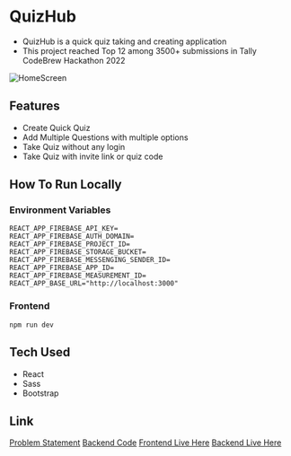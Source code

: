 # QuizHub

- QuizHub is a quick quiz taking and creating application
- This project reached Top 12 among 3500+ submissions in Tally CodeBrew Hackathon 2022

![HomeScreen](https://github.com/wraith-0/quizhub/blob/master/screenshots/homescreen.png)

## Features

- Create Quick Quiz
- Add Multiple Questions with multiple options
- Take Quiz without any login
- Take Quiz with invite link or quiz code

## How To Run Locally

### Environment Variables

```
REACT_APP_FIREBASE_API_KEY=
REACT_APP_FIREBASE_AUTH_DOMAIN=
REACT_APP_FIREBASE_PROJECT_ID=
REACT_APP_FIREBASE_STORAGE_BUCKET=
REACT_APP_FIREBASE_MESSENGING_SENDER_ID=
REACT_APP_FIREBASE_APP_ID=
REACT_APP_FIREBASE_MEASUREMENT_ID=
REACT_APP_BASE_URL="http://localhost:3000"
```

### Frontend

```shell
npm run dev
```

## Tech Used

- React
- Sass
- Bootstrap

## Link

[Problem Statement](https://drive.google.com/file/d/17TtpdC4jaAq9D37L3ciU8uo6hTB0C8sq/view?usp=sharing)
[Backend Code](https://github.com/Abhishekkr3003/QuizHub-Backend)
[Frontend Live Here](https://quizhub-codebrew.netlify.app/)
[Backend Live Here](https://quizhub-api.herokuapp.com/)

